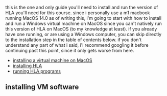 this is the one and only guide you'll need to install and run the version of HLA you'll need for this course. since i personally use a m1 macbook running MacOS 14.0 as of writing this, i'm going to start with how to install and run a Windows virtual machine on MacOS since you can't natively run this version of HLA on MacOS (to my knowledge at least). if you already have one running, or are using a Windows computer, you can skip directly to the installation step in the table of contents below. if you don't understand any part of what i said, i'l recommend googling it before continuing past this point, since it only gets worse from here.

- [installing a virtual machine on MacOS](##installing-VM-software)
- [installing HLA]()
- [running HLA programs]()

## installing VM software
